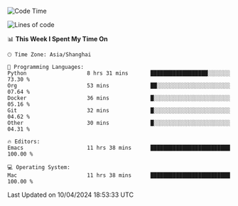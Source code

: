 <!--START_SECTION:waka-->
![Code Time](http://img.shields.io/badge/Code%20Time-1%2C898%20hrs%208%20mins-blue)

![Lines of code](https://img.shields.io/badge/From%20Hello%20World%20I%27ve%20Written-298.3%20thousand%20lines%20of%20code-blue)

📊 **This Week I Spent My Time On** 

```text
🕑︎ Time Zone: Asia/Shanghai

💬 Programming Languages: 
Python                   8 hrs 31 mins       ██████████████████░░░░░░░   73.30 % 
Org                      53 mins             ██░░░░░░░░░░░░░░░░░░░░░░░   07.64 % 
Docker                   36 mins             █░░░░░░░░░░░░░░░░░░░░░░░░   05.16 % 
Git                      32 mins             █░░░░░░░░░░░░░░░░░░░░░░░░   04.62 % 
Other                    30 mins             █░░░░░░░░░░░░░░░░░░░░░░░░   04.31 % 

🔥 Editors: 
Emacs                    11 hrs 38 mins      █████████████████████████   100.00 % 

💻 Operating System: 
Mac                      11 hrs 38 mins      █████████████████████████   100.00 % 
```


 Last Updated on 10/04/2024 18:53:33 UTC
<!--END_SECTION:waka-->
